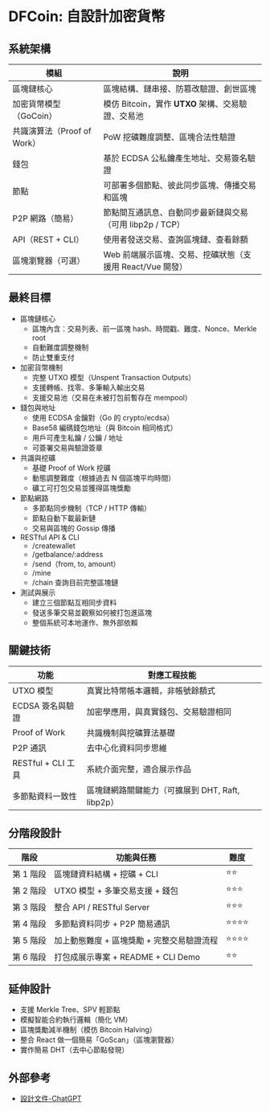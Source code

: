 # DFCoin: 自設計加密貨幣

## 系統架構

| 模組 | 說明 |
|------|------|
| 區塊鏈核心 | 區塊結構、鏈串接、防篡改驗證、創世區塊 |
| 加密貨幣模型（GoCoin） | 模仿 Bitcoin，實作 **UTXO** 架構、交易驗證、交易池 |
| 共識演算法（Proof of Work） | PoW 挖礦難度調整、區塊合法性驗證 |
| 錢包 | 基於 ECDSA 公私鑰產生地址、交易簽名驗證 |
| 節點 | 可部署多個節點、彼此同步區塊、傳播交易和區塊 |
| P2P 網路（簡易） | 節點間互通訊息、自動同步最新鏈與交易（可用 libp2p / TCP） |
| API（REST + CLI） | 使用者發送交易、查詢區塊鏈、查看餘額 |
| 區塊瀏覽器（可選） | Web 前端展示區塊、交易、挖礦狀態（支援用 React/Vue 開發） |

## 最終目標

- 區塊鏈核心
  - 區塊內含：交易列表、前一區塊 hash、時間戳、難度、Nonce、Merkle root
  - 自動難度調整機制
  - 防止雙重支付
- 加密貨幣機制
  - 完整 UTXO 模型（Unspent Transaction Outputs）
  - 支援轉帳、找零、多筆輸入輸出交易
  - 支援交易池（交易在未被打包前暫存在 mempool）
- 錢包與地址
  - 使用 ECDSA 金鑰對（Go 的 crypto/ecdsa）
  - Base58 編碼錢包地址（與 Bitcoin 相同格式）
  - 用戶可產生私鑰 / 公鑰 / 地址
  - 可簽署交易與驗證簽章
- 共識與挖礦
  - 基礎 Proof of Work 挖礦
  - 動態調整難度（根據過去 N 個區塊平均時間）
  - 礦工可打包交易並獲得區塊獎勵
- 節點網路
  - 多節點同步機制（TCP / HTTP 傳輸）
  - 節點自動下載最新鏈
  - 交易與區塊的 Gossip 傳播
- RESTful API & CLI
  - /createwallet
  - /getbalance/:address
  - /send（from, to, amount）
  - /mine
  - /chain 查詢目前完整區塊鏈
- 測試與展示
  - 建立三個節點互相同步資料
  - 發送多筆交易並觀察如何被打包進區塊
  - 整個系統可本地運作、無外部依賴

## 關鍵技術

| 功能 | 對應工程技能 |
| - | - |
| UTXO 模型 | 真實比特幣帳本邏輯，非帳號餘額式 |
| ECDSA 簽名與驗證 | 加密學應用，與真實錢包、交易驗證相同 |
| Proof of Work | 共識機制與挖礦算法基礎 |
| P2P 通訊 | 去中心化資料同步思維 |
| RESTful + CLI 工具 | 系統介面完整，適合展示作品 |
| 多節點資料一致性 | 區塊鏈網路關鍵能力（可擴展到 DHT, Raft, libp2p） |

## 分階段設計

| 階段 | 功能與任務 | 難度 |
| - | - | - |
| 第 1 階段 | 區塊鏈資料結構 + 挖礦 + CLI | ⭐⭐ |
| 第 2 階段 | UTXO 模型 + 多筆交易支援 + 錢包 | ⭐⭐⭐ |
| 第 3 階段 | 整合 API / RESTful Server | ⭐⭐⭐  |
| 第 4 階段 | 多節點資料同步 + P2P 簡易通訊 | ⭐⭐⭐⭐ |
| 第 5 階段 | 加上動態難度 + 區塊獎勵 + 完整交易驗證流程 | ⭐⭐⭐⭐ |
| 第 6 階段 | 打包成展示專案 + README + CLI Demo | ⭐⭐ |

## 延伸設計

- 支援 Merkle Tree、SPV 輕節點
- 模擬智能合約執行邏輯（簡化 VM）
- 區塊獎勵減半機制（模仿 Bitcoin Halving）
- 整合 React 做一個簡易「GoScan」（區塊瀏覽器）
- 實作簡易 DHT（去中心節點發現）

## 外部參考

- [設計文件-ChatGPT](https://chatgpt.com)
